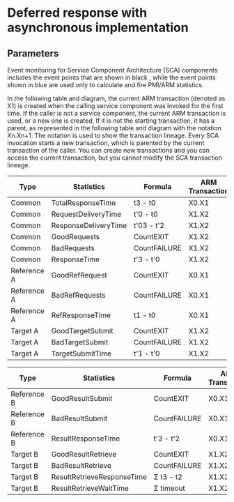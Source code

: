 <!-- image -->

# Deferred response with asynchronous implementation

## Parameters

Event monitoring for Service Component Architecture (SCA) components includes the event points
that are shown in black , while the event points shown in blue  are used only to calculate and fire PMI/ARM statistics.

In the following table and diagram, the current ARM transaction (denoted as
X1) is created when the calling service component was invoked for the
first time. If the caller is not a service component, the current ARM transaction is used, or a new
one is created. If it is not the starting transaction, it has a parent, as represented in the
following table and diagram with the notation Xn.Xn+1. The
notation is used to show the transaction lineage. Every SCA invocation starts a new transaction,
which is parented by the current transaction of the caller. You can create new transactions and you
can access the current transaction, but you cannot modify the SCA transaction lineage.

| Type        | Statistics           | Formula      | ARM Transaction   |
|-------------|----------------------|--------------|-------------------|
| Common      | TotalResponseTime    | t3 - t0      | X0.X1             |
| Common      | RequestDeliveryTime  | t'0 - t0     | X1.X2             |
| Common      | ResponseDeliveryTime | t'03 - t'2   | X1.X2             |
| Common      | GoodRequests         | CountEXIT    | X1.X2             |
| Common      | BadRequests          | CountFAILURE | X1.X2             |
| Common      | ResponseTime         | t'3 - t'0    | X1.X2             |
| Reference A | GoodRefRequest       | CountEXIT    | X0.X1             |
| Reference A | BadRefRequests       | CountFAILURE | X0.X1             |
| Reference A | RefResponseTime      | t1 - t0      | X0.X1             |
| Target A    | GoodTargetSubmit     | CountEXIT    | X1.X2             |
| Target A    | BadTargetSubmit      | CountFAILURE | X1.X2             |
| Target A    | TargetSubmitTime     | t'1 - t'0    | X1.X2             |

<!-- image -->

| Type        | Statistics                 | Formula      | ARM Transaction   |
|-------------|----------------------------|--------------|-------------------|
| Reference B | GoodResultSubmit           | CountEXIT    | X0.X1             |
| Reference B | BadResultSubmit            | CountFAILURE | X0.X1             |
| Reference B | ResultResponseTime         | t'3 - t'2    | X0.X1             |
| Target B    | GoodResultRetrieve         | CountEXIT    | X1.X2             |
| Target B    | BadResultRetrieve          | CountFAILURE | X1.X2             |
| Target B    | ResultRetrieveResponseTime | Σ t3 - t2    | X1.X2             |
| Target B    | ResultRetrieveWaitTime     | Σ timeout    | X1.X2             |